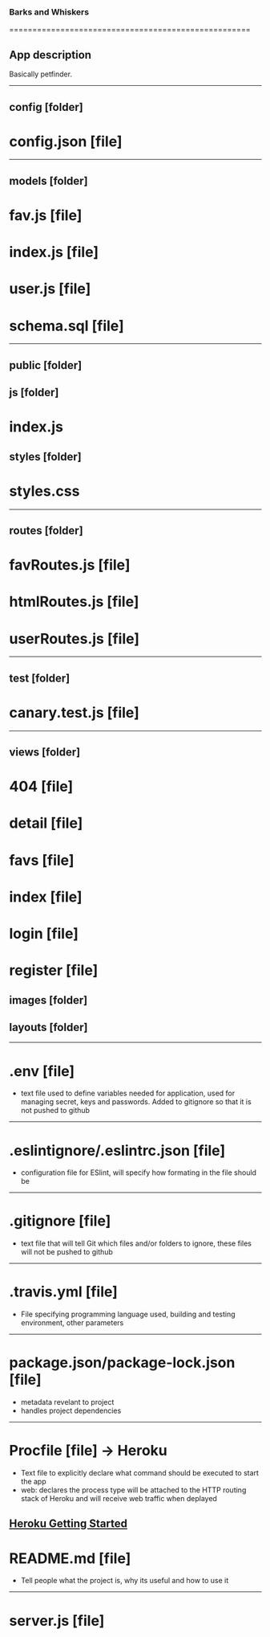 ### Barks and Whiskers
====================================================
## App description

Basically petfinder. 



----------------------------------------------------
## config [folder]

# config.json [file]

----------------------------------------------------
## models [folder]

# fav.js [file]

# index.js [file]

# user.js [file]

# schema.sql [file]

----------------------------------------------------
## public [folder]

## js [folder]
# index.js

## styles [folder]
# styles.css

----------------------------------------------------
## routes [folder]

# favRoutes.js [file]

# htmlRoutes.js [file]

# userRoutes.js [file]

----------------------------------------------------
## test [folder]

# canary.test.js [file]

----------------------------------------------------
## views [folder]

# 404 [file]

# detail [file]

# favs [file]

# index [file]

# login [file]

# register [file]

## images [folder]

## layouts [folder]


----------------------------------------------------
# .env [file]
- text file used to define variables needed for application, used for managing secret, keys and passwords. Added to gitignore so that it is not pushed to github

----------------------------------------------------
# .eslintignore/.eslintrc.json [file]
- configuration file for ESlint, will specify how formating in the file should be

----------------------------------------------------
# .gitignore [file]
- text file that will tell Git which files and/or folders to ignore, these files will not be pushed to github

----------------------------------------------------
# .travis.yml [file]
- File specifying programming language used, building and testing environment, other parameters

----------------------------------------------------
# package.json/package-lock.json [file]
- metadata revelant to project
- handles project dependencies

----------------------------------------------------
# Procfile [file] -> Heroku
- Text file to explicitly declare what command should be executed to start the app
- web: declares the process type will be attached to the HTTP routing stack of Heroku and will receive web traffic when deplayed

[Heroku Getting Started](https://devcenter.heroku.com/articles/getting-started-with-nodejs#define-a-procfile)
----------------------------------------------------
# README.md [file]
- Tell people what the project is, why its useful and how to use it

----------------------------------------------------
# server.js [file]